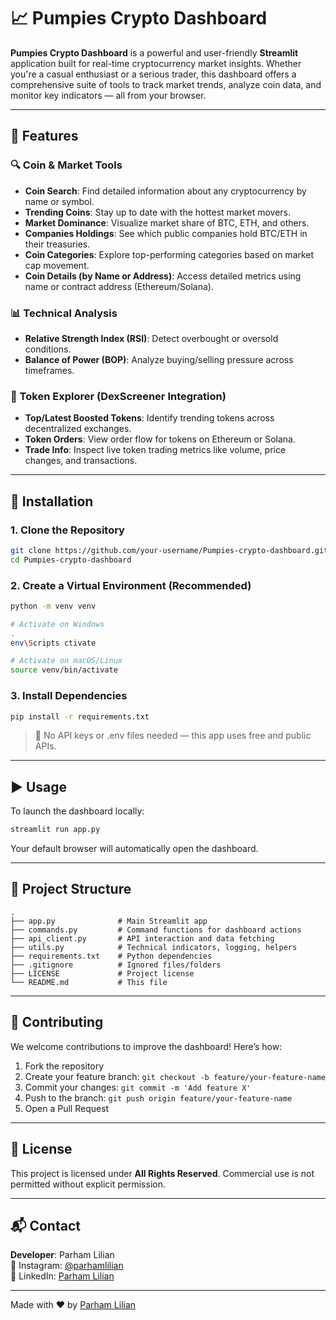 # 📈 Pumpies Crypto Dashboard

**Pumpies Crypto Dashboard** is a powerful and user-friendly **Streamlit** application built for real-time cryptocurrency market insights. Whether you're a casual enthusiast or a serious trader, this dashboard offers a comprehensive suite of tools to track market trends, analyze coin data, and monitor key indicators — all from your browser.

---

## 🔧 Features

### 🔍 Coin & Market Tools
- **Coin Search**: Find detailed information about any cryptocurrency by name or symbol.
- **Trending Coins**: Stay up to date with the hottest market movers.
- **Market Dominance**: Visualize market share of BTC, ETH, and others.
- **Companies Holdings**: See which public companies hold BTC/ETH in their treasuries.
- **Coin Categories**: Explore top-performing categories based on market cap movement.
- **Coin Details (by Name or Address)**: Access detailed metrics using name or contract address (Ethereum/Solana).

### 📊 Technical Analysis
- **Relative Strength Index (RSI)**: Detect overbought or oversold conditions.
- **Balance of Power (BOP)**: Analyze buying/selling pressure across timeframes.

### 🔁 Token Explorer (DexScreener Integration)
- **Top/Latest Boosted Tokens**: Identify trending tokens across decentralized exchanges.
- **Token Orders**: View order flow for tokens on Ethereum or Solana.
- **Trade Info**: Inspect live token trading metrics like volume, price changes, and transactions.

---

## 🚀 Installation

### 1. Clone the Repository

```bash
git clone https://github.com/your-username/Pumpies-crypto-dashboard.git
cd Pumpies-crypto-dashboard
```

### 2. Create a Virtual Environment (Recommended)

```bash
python -m venv venv

# Activate on Windows
.
env\Scripts ctivate

# Activate on macOS/Linux
source venv/bin/activate
```

### 3. Install Dependencies

```bash
pip install -r requirements.txt
```

> 📌 No API keys or .env files needed — this app uses free and public APIs.

---

## ▶️ Usage

To launch the dashboard locally:

```bash
streamlit run app.py
```

Your default browser will automatically open the dashboard.

---

## 📁 Project Structure

```
.
├── app.py              # Main Streamlit app
├── commands.py         # Command functions for dashboard actions
├── api_client.py       # API interaction and data fetching
├── utils.py            # Technical indicators, logging, helpers
├── requirements.txt    # Python dependencies
├── .gitignore          # Ignored files/folders
├── LICENSE             # Project license
└── README.md           # This file
```

---

## 🤝 Contributing

We welcome contributions to improve the dashboard! Here’s how:

1. Fork the repository
2. Create your feature branch: `git checkout -b feature/your-feature-name`
3. Commit your changes: `git commit -m 'Add feature X'`
4. Push to the branch: `git push origin feature/your-feature-name`
5. Open a Pull Request

---

## 📄 License

This project is licensed under **All Rights Reserved**. Commercial use is not permitted without explicit permission.

---

## 📬 Contact

**Developer**: Parham Lilian  
📸 Instagram: [@parhamlilian](https://instagram.com/parhamlilian)  
🔗 LinkedIn: [Parham Lilian](https://linkedin.com/in/parhamlilian)

---

Made with ❤️ by [Parham Lilian](https://linkedin.com/in/parhamlilian)

